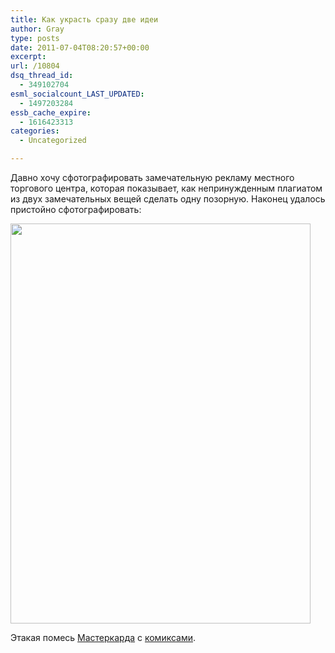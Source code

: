```yaml
---
title: Как украсть сразу две идеи
author: Gray
type: posts
date: 2011-07-04T08:20:57+00:00
excerpt:
url: /10804
dsq_thread_id:
  - 349102704
esml_socialcount_LAST_UPDATED:
  - 1497203284
essb_cache_expire:
  - 1616423313
categories:
  - Uncategorized

---
```








Давно хочу сфотографировать замечательную рекламу местного торгового центра, которая показывает, как непринужденным плагиатом из двух замечательных вещей сделать одну позорную. Наконец удалось пристойно сфотографировать:

<img src="https://i0.wp.com/searchenginesblog.s3.amazonaws.com/DSC_0022.jpg?resize=480%2C640" alt="" width="480" height="640" data-recalc-dims="1" /> 

Этакая помесь [Мастеркарда][1] с [комиксами][2].

 [1]: http://www.adme.ru/mastercard-worldwide/bescennaya-reklama-mastercard-10-let-poiskov-togo-chto-nelzya-kupit-mccann-erickson-21073/
 [2]: http://www.gocomics.com/loveis